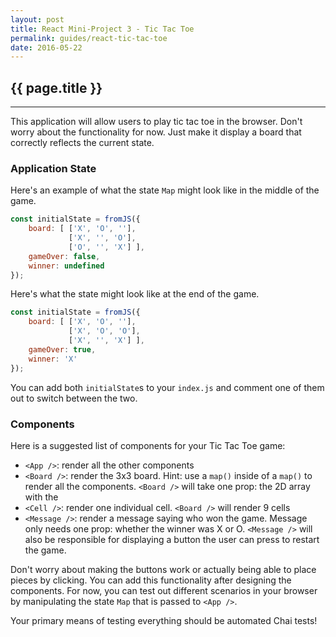 ```yaml
---
layout: post
title: React Mini-Project 3 - Tic Tac Toe
permalink: guides/react-tic-tac-toe
date: 2016-05-22
---
```


## {{ page.title }}

<hr class="left" />

This application will allow users to play tic tac toe in the browser. Don't worry about the functionality for now. Just make it display a board that correctly reflects the current state.

### Application State

Here's an example of what the state `Map` might look like in the middle of the game.

```js
const initialState = fromJS({
    board: [ ['X', 'O', ''],
             ['X', '', 'O'],
             ['O', '', 'X'] ],
    gameOver: false,
    winner: undefined
});
```

Here's what the state might look like at the end of the game.

```js
const initialState = fromJS({
    board: [ ['X', 'O', ''],
             ['X', 'O', 'O'],
             ['X', '', 'X'] ],
    gameOver: true,
    winner: 'X'
});
```

You can add both `initialState`s to your `index.js` and comment one of them out to switch between the two.

### Components

Here is a suggested list of components for your Tic Tac Toe game:

- `<App />`: render all the other components
- `<Board />`: render the 3x3 board. Hint: use a `map()` inside of a `map()` to render all the components. `<Board />` will take one prop: the 2D array with the
- `<Cell />`: render one individual cell. `<Board />` will render 9 cells
- `<Message />`: render a message saying who won the game. Message only needs one prop: whether the winner was X or O. `<Message />` will also be responsible for displaying a button the user can press to restart the game.

Don't worry about making the buttons work or actually being able to place pieces by clicking. You can add this functionality after designing the components. For now, you can test out different scenarios in your browser by manipulating the state `Map` that is passed to `<App />`.

Your primary means of testing everything should be automated Chai tests!
